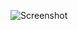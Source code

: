 ![Screenshot](https://github.com/emerix-b/Islamic-Athkar-Reminder-extension/assets/154789673/e5d0f07b-d123-466e-8a57-e2c345d58dab)
